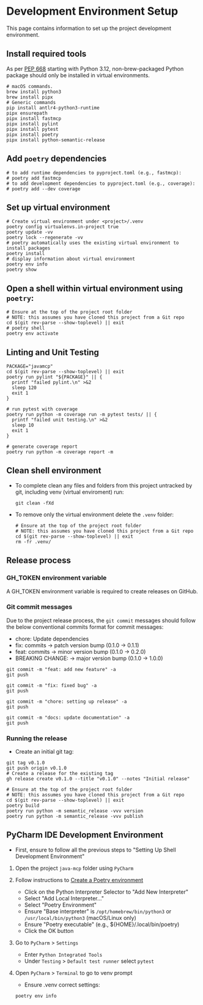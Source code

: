 # Development Environment Setup

This page contains information to set up the project development environment.

## Install required tools

As per [PEP 668](https://peps.python.org/pep-0668/) starting with Python 3.12,
non-brew-packaged Python package should only be installed in virtual
environments.

```shell
# macOS commands.
brew install python3
brew install pipx
# Generic commands
pip install antlr4-python3-runtime
pipx ensurepath
pipx install fastmcp
pipx install pylint
pipx install pytest
pipx install poetry
pipx install python-semantic-release
```

## Add `poetry` dependencies

```shell
# to add runtime dependencies to pyproject.toml (e.g., fastmcp):
# poetry add fastmcp
# to add development dependencies to pyproject.toml (e.g., coverage):
# poetry add --dev coverage
```

## Set up virtual environment

```shell
# Create virtual environment under <project>/.venv
poetry config virtualenvs.in-project true
poetry update -vv
poetry lock --regenerate -vv
# poetry automatically uses the existing virtual environment to install packages
poetry install
# display information about virtual environment 
poetry env info
poetry show
```

## Open a shell within virtual environment using `poetry`:

```shell
# Ensure at the top of the project root folder
# NOTE: this assumes you have cloned this project from a Git repo
cd $(git rev-parse --show-toplevel) || exit
# poetry shell
poetry env activate
```

## Linting and Unit Testing

   ```shell
   PACKAGE="javamcp"
   cd $(git rev-parse --show-toplevel) || exit
   poetry run pylint "${PACKAGE}" || {
     printf "failed pylint.\n" >&2
     sleep 120
     exit 1
   }

   # run pytest with coverage
   poetry run python -m coverage run -m pytest tests/ || {
     printf "failed unit testing.\n" >&2
     sleep 10
     exit 1
   }

   # generate coverage report
   poetry run python -m coverage report -m
   ```

## Clean shell environment

- To complete clean any files and folders from this project untracked by git,
  including venv (virtual enviroment) run:

    ```shell
    git clean -fXd
    ```

- To remove only the virtual environment delete the `.venv` folder:

    ```shell
    # Ensure at the top of the project root folder
    # NOTE: this assumes you have cloned this project from a Git repo
    cd $(git rev-parse --show-toplevel) || exit
    rm -fr .venv/
    ```

## Release process

### GH_TOKEN environment variable

A GH_TOKEN environment variable is required to create releases on GitHub.

### Git commit messages

Due to the project release process, the `git commit` messages should follow the
below conventional commits format for commit messages:

- chore: Update dependencies
- fix: commits → patch version bump (0.1.0 → 0.1.1)
- feat: commits → minor version bump (0.1.0 → 0.2.0)
- BREAKING CHANGE: → major version bump (0.1.0 → 1.0.0)

```shell
git commit -m "feat: add new feature" -a
git push
```

```shell
git commit -m "fix: fixed bug" -a
git push
```

```shell
git commit -m "chore: setting up release" -a
git push
```

```shell
git commit -m "docs: update documentation" -a
git push
```

### Running the release

- Create an initial git tag:

```shell
git tag v0.1.0
git push origin v0.1.0
# Create a release for the existing tag
gh release create v0.1.0 --title "v0.1.0" --notes "Initial release"
```

```shell
# Ensure at the top of the project root folder
# NOTE: this assumes you have cloned this project from a Git repo
cd $(git rev-parse --show-toplevel) || exit
poetry build
poetry run python -m semantic_release -vvv version
poetry run python -m semantic_release -vvv publish
```

## PyCharm IDE Development Environment

- First, ensure to follow all the previous steps to "Setting Up Shell
  Development Environment"

1. Open the project `java-mcp` folder using `PyCharm`
2. Follow instructions
   to [Create a Poetry environment](https://www.jetbrains.com/help/pycharm/poetry.html#poetry-env)
    - Click on the Python Interpreter Selector to "Add New Interpreter"
    - Select "Add Local Interpreter..."
    - Select "Poetry Environment"
    - Ensure "Base interpreter" is `/opt/homebrew/bin/python3` or
      `/usr/local/bin/python3` (macOS/Linux only)
    - Ensure "Poetry executable" (e.g., ${HOME}/.local/bin/poetry)
    - Click the OK button
3. Go to `PyCharm` > `Settings`
    - Enter `Python Integrated Tools`
    - Under `Testing` > `Default test runner` select `pytest`
4. Open `PyCharm` > `Terminal` to go to venv prompt
    - Ensure .venv correct settings:

    ```shell
    poetry env info
    ```

